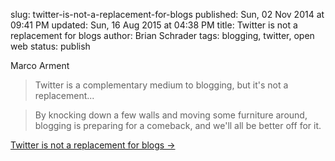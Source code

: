 slug: twitter-is-not-a-replacement-for-blogs
published: Sun, 02 Nov 2014 at 09:41 PM
updated: Sun, 16 Aug 2015 at 04:38 PM
title: Twitter is not a replacement for blogs
author: Brian Schrader
tags: blogging, twitter, open web
status: publish

Marco Arment
> Twitter is a complementary medium to blogging, but it's not a replacement...

> By knocking down a few walls and moving some furniture around, blogging is preparing for a comeback, and we'll all be better off for it.

[Twitter is not a replacement for blogs &#8594;](http://www.marco.org/2014/11/01/short-form-blogging)
